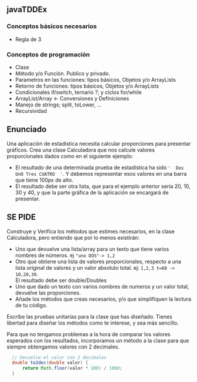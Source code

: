 ## javaTDDEx

### Conceptos básicos necesarios
- Regla de 3

### Conceptos de programación
- Clase
- Método y/o Función. Publico y privado.
- Parametros en las funciones: tipos básicos, Objetos y/o ArrayLists
- Retorno de funciones: tipos básicos, Objetos y/o ArrayLists
- Condicionales if/switch, ternario ?; y ciclos for/while
- ArrayList/Array <- Conversiones y Definiciones
- Manejo de strings; split, toLower, ...
- Recursividad

## Enunciado
Una aplicación de estadística necesita calcular proporciones para presentar gráficos.
Crea una clase Calculadora que nos calcule valores proporcionales dados como en el siguiente ejemplo:
  - El resultado de una determinada prueba de estadística ha sido `'  Dos  UnO Tres CUATRO  '`.    Y debemos representar esos valores en una barra que tiene 100px de alto.
  - El resultado debe ser otra lista, que para el ejemplo anterior sería 20, 10, 30 y 40, y que la parte gráfica de la aplicación se encargará de presentar.

## SE PIDE
Construye y Verifica los métodos que estimes necesarios, en la clase Calculadora, pero entiendo que por lo menos existirán:

  - Uno que devuelve una lista/array para un texto que tiene varios nombres de números. ej `"uno DOS"-> 1,2`
  - Otro que obtiene una lista de valores proporcionales, respecto a una lista original de valores y un valor absoluto total. ej: 
   `1,2,3 t=60 -> 10,20,30`.  
   El resultado debe ser double/Doubles
  - Uno que dado un texto con varios nombres de numeros y un valor total, devuelve las proporciones.
  - Añade los métodos que creas necesarios, y/o que simplifiquen la lectura de tu código.

Escribe las pruebas unitarias para la clase que has diseñado. Tienes libertad para diseñar los métodos como te interese, y sea más sencillo. 

Para que no tengamos problemas a la hora de comparar los valores esperados con los resultados, incorporamos un método a la clase para que siempre obtengamos valores con 2 decimales.

```java
  // Devuelve el valor con 2 decimales
  double to2dec(double valor) {
      return Math.floor(valor * 100) / 100d;
  }
```


